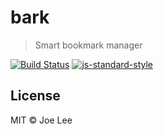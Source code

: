 # bark

> Smart bookmark manager

[![Build Status](https://codeship.com/projects/e918cb30-f94d-0133-a7d2-0e6ed700efb9/status?branch=master)](https://github.com/bbmoz/bark/)
[![js-standard-style](https://img.shields.io/badge/code%20style-standard-brightgreen.svg)](http://standardjs.com/)

## License

MIT © Joe Lee